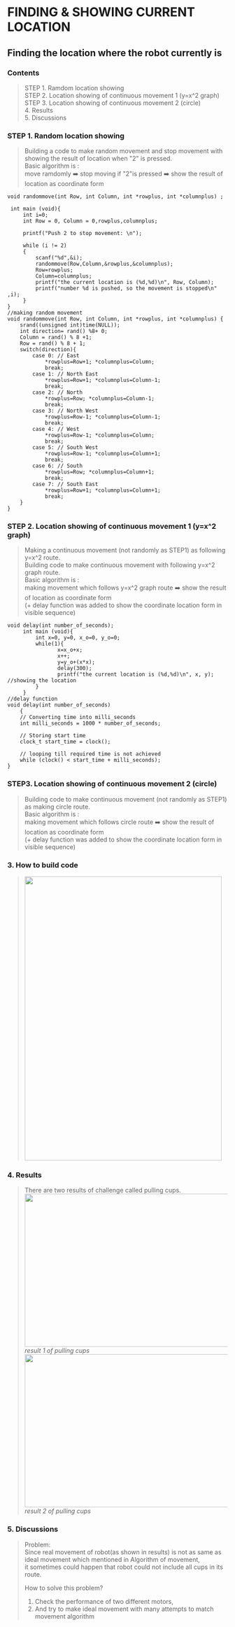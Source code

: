 

FINDING & SHOWING CURRENT LOCATION
===
Finding the location where the robot currently is
---
### Contents
>STEP 1. Ramdom location showing   
>STEP 2. Location showing of continuous movement 1 (y=x^2 graph)     
>STEP 3. Location showing of continuous movement 2 (circle)  
>4. Results  
>5. Discussions  

### STEP 1. Random location showing
> Building a code to make random movement and stop movement with showing the result of location when "2" is pressed.  
> Basic algorithm is :  
> move ramdomly ➡️ stop moving if "2"is pressed ➡️ show the result of location as coordinate form  
~~~
void randommove(int Row, int Column, int *rowplus, int *columnplus) ;

 int main (void){
     int i=0;
     int Row = 0, Column = 0,rowplus,columnplus;

     printf("Push 2 to stop movement: \n");
    
     while (i != 2)
     {
         scanf("%d",&i);
         randommove(Row,Column,&rowplus,&columnplus);
         Row=rowplus;
         Column=columnplus;
         printf("the current location is (%d,%d)\n", Row, Column);
         printf("number %d is pushed, so the movement is stopped\n" ,i);
     }
}
//making random movement
void randommove(int Row, int Column, int *rowplus, int *columnplus) {
    srand((unsigned int)time(NULL));
    int direction= rand() %8+ 0;
    Column = rand() % 8 +1;
    Row = rand() % 8 + 1;
    switch(direction){
        case 0: // East
            *rowplus=Row+1; *columnplus=Column;
            break;
        case 1: // North East
            *rowplus=Row+1; *columnplus=Column-1;
            break;
        case 2: // North
            *rowplus=Row; *columnplus=Column-1;
            break;
        case 3: // North West
            *rowplus=Row-1; *columnplus=Column-1;
            break;
        case 4: // West
            *rowplus=Row-1; *columnplus=Column;
            break;
        case 5: // South West
            *rowplus=Row-1; *columnplus=Column+1;
            break;
        case 6: // South
            *rowplus=Row; *columnplus=Column+1;
            break;
        case 7: // South East
            *rowplus=Row+1; *columnplus=Column+1;
            break;
    }
}
~~~

### STEP 2. Location showing of continuous movement 1 (y=x^2 graph)  
> Making a continuous movement (not randomly as STEP1) as following y=x^2 route.  
> Building code to make continuous movement with following y=x^2 graph route.   
> Basic algorithm is :  
> making movement which follows y=x^2 graph route ➡️ show the result of location as coordinate form  
> (+ delay function was added to show the coordinate location form in visible sequence)
~~~
void delay(int number_of_seconds);
     int main (void){
         int x=0, y=0, x_o=0, y_o=0;
         while(1){
                x=x_o+x;
                x++;
                y=y_o+(x*x);
                delay(300);
                printf("the current location is (%d,%d)\n", x, y); //showing the location
         }
     }
//delay function
void delay(int number_of_seconds)
    {
    // Converting time into milli_seconds
    int milli_seconds = 1000 * number_of_seconds;
    
    // Storing start time
    clock_t start_time = clock();
    
    // looping till required time is not achieved
    while (clock() < start_time + milli_seconds);
}
~~~


### STEP3. Location showing of continuous movement 2 (circle)  
> Building code to make continuous movement (not randomly as STEP1) as making circle route.    
> Basic algorithm is :  
> making movement which follows circle route ➡️ show the result of location as coordinate form  
> (+ delay function was added to show the coordinate location form in visible sequence)  




### 3. How to build code
><img src = "https://github.com/im-sohyeon/Projects_Yonsei/blob/master/Pulling%20cups/image/pulling_code.png" width="450px" height="650px">


### 4. Results
> There are two results of challenge called pulling cups.  
><img src = "https://github.com/im-sohyeon/Projects_Yonsei/blob/master/Pulling%20cups/image/pullingcup.GIF" width="550px" height="350px">  
>_result 1 of pulling cups_  
><img src = "https://github.com/im-sohyeon/Projects_Yonsei/blob/master/Pulling%20cups/image/pullingcup2.GIF" width="550px" height="350px">  
>_result 2 of pulling cups_

### 5. Discussions
> Problem:   
> Since real movement of robot(as shown in results) is not as same as ideal movement which mentioned in Algorithm of movement,  
> it sometimes could happen that robot could not include all cups in its route. 
>  
> How to solve this problem?  
> 1. Check the performance of two different motors,  
> 2. And try to make ideal movement with many attempts to match movement algorithm  

